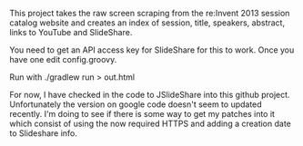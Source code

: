 This project takes the raw screen scraping from the re:Invent 2013 session catalog website and creates
an index of session, title, speakers, abstract, links to YouTube and SlideShare.

You need to get an API access key for SlideShare for this to work.  Once you have one edit config.groovy.

Run with ./gradlew run > out.html

For now, I have checked in the code to JSlideShare into this github project.  Unfortunately the version
on google code doesn't seem to updated recently.  I'm doing to see if there is some way to get my patches
into it which consist of using the now required HTTPS and adding a creation date to Slideshare info.
